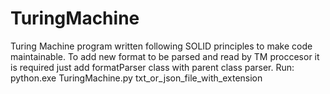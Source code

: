 # TuringMachine
Turing Machine program written following SOLID principles to make code maintainable.
To add new format to be parsed and read by TM proccesor it is required just add formatParser class with parent class parser.
Run:
 python.exe TuringMachine.py txt_or_json_file_with_extension 

